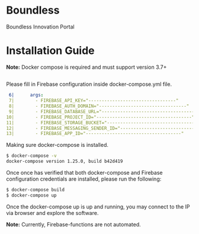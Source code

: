 # Boundless
Boundless Innovation Portal

# Installation Guide
**Note:** Docker compose is required and must support version 3.7+
##

Please fill in Firebase configuration inside docker-compose.yml file.
```yaml
 6|      args:
 7|        - FIREBASE_API_KEY="---------------------------------"
 8|        - FIREBASE_AUTH_DOMAIN="---------------------------------"
 9|        - FIREBASE_DATABASE_URL="-----------------------------------"
10|        - FIREBASE_PROJECT_ID="------------------------------------"
11|        - FIREBASE_STORAGE_BUCKET="------------------------------------"
12|        - FIREBASE_MESSAGING_SENDER_ID="------------------------------------"
13|        - FIREBASE_APP_ID="------------------------------------"
```

Making sure docker-compose is installed.

```bash
$ docker-compose -v
docker-compose version 1.25.0, build b42d419
```

Once once has verified that both docker-compose and Firebase configuration
credentials are installed, please run the following:

```bash
$ docker-compose build
$ docker-compose up
```

Once the docker-compose up is up and running, you may connect to the IP via
browser and explore the software.

**Note:** Currently, Firebase-functions are not automated.

##
